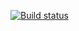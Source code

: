 [![Build status](https://ci.appveyor.com/api/projects/status/twoj3nb404r5sexh?svg=true)](https://ci.appveyor.com/project/TanyaShtatnykh/lesson4task2)